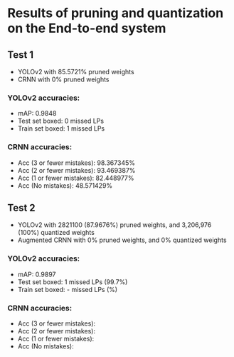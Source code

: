 # Results of pruning and quantization on the End-to-end system

## Test 1
* YOLOv2 with 85.5721% pruned weights
* CRNN with 0% pruned weights

### YOLOv2 accuracies:
* mAP: 0.9848
* Test set boxed: 0 missed LPs
* Train set boxed: 1 missed LPs

### CRNN accuracies:
* Acc (3 or fewer mistakes): 98.367345%
* Acc (2 or fewer mistakes): 93.469387%
* Acc (1 or fewer mistakes): 82.448977%
* Acc (No mistakes):         48.571429%


## Test 2
* YOLOv2 with 2821100 (87.9676%) pruned weights, and 3,206,976 (100%) quantized weights
* Augmented CRNN with 0% pruned weights, and 0% quantized weights

### YOLOv2 accuracies:
* mAP: 0.9897
* Test set boxed: 1 missed LPs (99.7%)
* Train set boxed: - missed LPs (%)

### CRNN accuracies:
* Acc (3 or fewer mistakes): 
* Acc (2 or fewer mistakes): 
* Acc (1 or fewer mistakes): 
* Acc (No mistakes):         